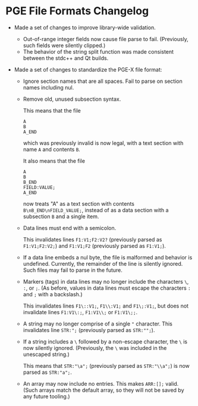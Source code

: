 PGE File Formats Changelog
==========================

* Made a set of changes to improve library-wide validation.
  * Out-of-range integer fields now cause file parse to fail. (Previously, such fields were silently clipped.)
  * The behavior of the string split function was made consistent between the stdc++ and Qt builds.

* Made a set of changes to standardize the PGE-X file format:
  * Ignore section names that are all spaces. Fail to parse on section names including nul.
  * Remove old, unused subsection syntax.

    This means that the file

        A
        B
        A_END

    which was previously invalid is now legal, with a text section with name `A` and contents `B`.

    It also means that the file

        A
        B
        B_END
        FIELD:VALUE;
        A_END

    now treats "A" as a text section with contents `B\nB_END\nFIELD_VALUE;`, instead of as a data section with a subsection `B` and a single item.
  * Data lines must end with a semicolon.

    This invalidates lines `F1:V1;F2:V2?` (previously parsed as `F1:V1;F2:V2;`) and `F1:V1;F2` (previously parsed as `F1:V1;`).
  * If a data line embeds a nul byte, the file is malformed and behavior is undefined. Currently, the remainder of the line is silently ignored. Such files may fail to parse in the future.
  * Markers (tags) in data lines may no longer include the characters `\`, `:`, or `;`. (As before, values in data lines must escape the characters `:` and `;` with a backslash.)

    This invalidates lines `F1\::V1;`, `F1\\:V1;` and `F1\;:V1;`, but does not invalidate lines `F1:V1\:;`, `F1:V1\\;` or `F1:V1\;;`.
  * A string may no longer comprise of a single `"` character. This invalidates line `STR:";` (previously parsed as `STR:"";`).
  * If a string includes a `\` followed by a non-escape character, the `\` is now silently ignored. (Previously, the `\` was included in the unescaped string.)

    This means that `STR:"\a";` (previously parsed as `STR:"\\a";`) is now parsed as `STR:"a";`.
  * An array may now include no entries. This makes `ARR:[];` valid. (Such arrays match the default array, so they will not be saved by any future tooling.)
